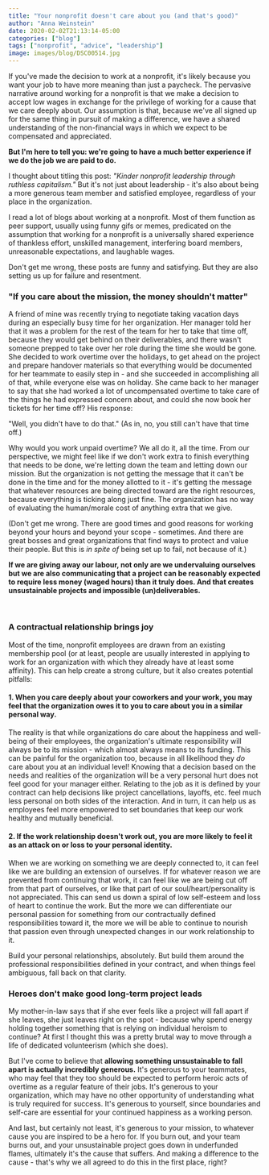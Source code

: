 ```yaml
---
title: "Your nonprofit doesn't care about you (and that's good)"
author: "Anna Weinstein"
date: 2020-02-02T21:13:14-05:00
categories: ["blog"]
tags: ["nonprofit", "advice", "leadership"]
image: images/blog/DSC00514.jpg
---
```

If you've made the decision to work at a nonprofit, it's likely because you want your job to have more meaning than just a paycheck. The pervasive narrative around working for a nonprofit is that we make a decision to accept low wages in exchange for the privilege of working for a cause that we care deeply about. Our assumption is that, because we've all signed up for the same thing in pursuit of making a difference, we have a shared understanding of the non-financial ways in which we expect to be compensated and appreciated. 

**But I'm here to tell you: we're going to have a much better experience if we do the job we are paid to do.**

I thought about titling this post: *"Kinder nonprofit leadership through ruthless capitalism."*  But it's not just about leadership - it's also about being a more generous team member and satisfied employee, regardless of your place in the organization.

I read a lot of blogs about working at a nonprofit. Most of them function as peer support, usually using funny gifs or memes, predicated on the assumption that working for a nonprofit is a universally shared experience of thankless effort, unskilled management, interfering board members, unreasonable expectations, and laughable wages.

Don't get me wrong, these posts are funny and satisfying. But they are also setting us up for failure and resentment.
<br>

### "If you care about the mission, the money shouldn't matter"

A friend of mine was recently trying to negotiate taking vacation days during an especially busy time for her organization. Her manager told her that it was a problem for the rest of the team for her to take that time off, because they would get behind on their deliverables, and there wasn't someone prepped to take over her role during the time she would be gone. She decided to work overtime over the holidays, to get ahead on the project and prepare handover materials so that everything would be documented for her teammate to easily step in - and she succeeded in accomplishing all of that, while everyone else was on holiday. She came back to her manager to say that she had worked a lot of uncompensated overtime to take care of the things he had expressed concern about, and could she now book her tickets for her time off? His response:

"Well, you didn't have to do that." (As in, no, you still can't have that time off.)

Why would you work unpaid overtime? We all do it, all the time. From our perspective, we might feel like if we don't work extra to finish everything that needs to be done, we're letting down the team and letting down our mission. But the organization is not getting the message that it can't be done in the time and for the money allotted to it - it's getting the message that whatever resources are being directed toward are the right resources, because everything is ticking along just fine. The organization has no way of evaluating the human/morale cost of anything extra that we give.

(Don't get me wrong. There are good times and good reasons for working beyond your hours and beyond your scope - sometimes. And there are great bosses and great organizations that find ways to protect and value their people. But this is *in spite of* being set up to fail, not because of it.)

**If we are giving away our labour, not only are we undervaluing ourselves but we are also communicating that a project can be reasonably expected to require less money (waged hours) than it truly does. And that creates unsustainable projects and impossible (un)deliverables.**

<br>

### A contractual relationship brings joy

Most of the time, nonprofit employees are drawn from an existing membership pool (or at least, people are usually interested in applying to work for an organization with which they already have at least some affinity). This can help create a strong culture, but it also creates potential pitfalls:

#### 1. When you care deeply about your coworkers and your work, you may feel that the organization owes it to you to care about you in a similar personal way.

The reality is that while organizations do care about the happiness and well-being of their employees, the organization's ultimate responsibility will always be to its mission - which almost always means to its funding. This can be painful for the organization too, because in all likelihood they *do* care about you at an individual level! Knowing that a decision based on the needs and realities of the organization will be a very personal hurt does not feel good for your manager either. Relating to the job as it is defined by your contract can help decisions like project cancellations, layoffs, etc. feel much less personal on both sides of the interaction. And in turn, it can help us as employees feel more empowered to set boundaries that keep our work healthy and mutually beneficial.

#### 2. If the work relationship doesn't work out, you are more likely to feel it as an attack on or loss to your personal identity. 

When we are working on something we are deeply connected to, it can feel like we are building an extension of ourselves. If for whatever reason we are prevented from continuing that work, it can feel like we are being cut off from that part of ourselves, or like that part of our soul/heart/personality is not appreciated. This can send us down a spiral of low self-esteem and loss of heart to continue the work. But the more we can differentiate our personal passion for something from our contractually defined responsibilities toward it, the more we will be able to continue to nourish that passion even through unexpected changes in our work relationship to it.
<br>

Build your personal relationships, absolutely. But build them around the professional responsibilities defined in your contract, and when things feel ambiguous, fall back on that clarity.
<br>

### Heroes don't make good long-term project leads

My mother-in-law says that if she ever feels like a project will fall apart if she leaves, she just leaves right on the spot - because why spend energy holding together something that is relying on individual heroism to continue? At first I thought this was a pretty brutal way to move through a life of dedicated volunteerism (which she does).

But I've come to believe that <b>allowing something unsustainable to fall apart is actually incredibly generous.</b> It's generous to your teammates, who may feel that they too should be expected to perform heroic acts of overtime as a regular feature of their jobs. It's generous to your organization, which may have no other opportunity of understanding what is truly required for success. It's generous to yourself, since boundaries and self-care are essential for your continued happiness as a working person.

And last, but certainly not least, it's generous to your mission, to whatever cause you are inspired to be a hero for. If you burn out, and your team burns out, and your unsustainable project goes down in underfunded flames, ultimately it's the cause that suffers. And making a difference to the cause - that's why we all agreed to do this in the first place, right?